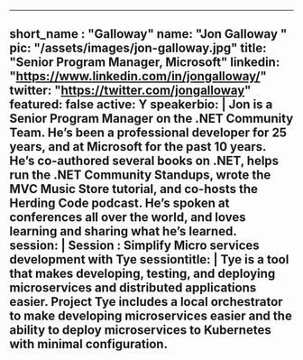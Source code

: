 ---

short_name : "Galloway"
name: "Jon Galloway "
pic: "/assets/images/jon-galloway.jpg"
title: "Senior Program Manager, Microsoft"
linkedin: "https://www.linkedin.com/in/jongalloway/"
twitter: "https://twitter.com/jongalloway"
featured: false
active: Y
speakerbio: |
    Jon is a Senior Program Manager on the .NET Community Team. He’s been a professional developer for 25 years, and at Microsoft for the past 10 years. He’s co-authored several books on .NET, helps run the .NET Community Standups, wrote the MVC Music Store tutorial, and co-hosts the Herding Code podcast. He’s spoken at conferences all over the world, and loves learning and sharing what he’s learned.    
session: |
    **Session : Simplify Micro services development with Tye**
sessiontitle: |
    Tye is a tool that makes developing, testing, and deploying microservices and distributed applications easier. Project Tye includes a local orchestrator to make developing microservices easier and the ability to deploy microservices to Kubernetes with minimal configuration.
---